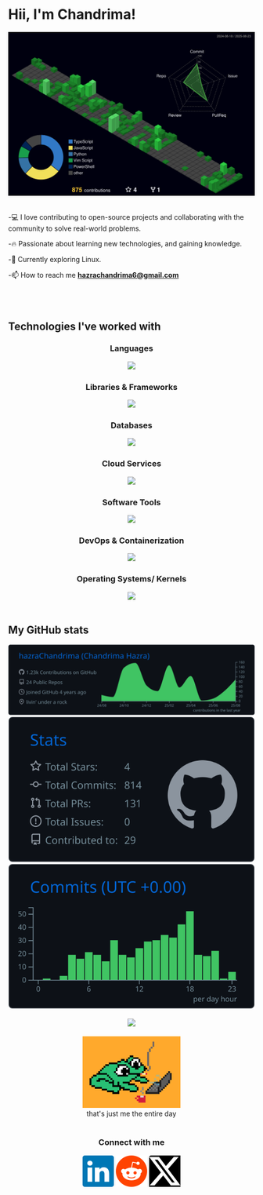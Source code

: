 # Hii, I'm Chandrima!

<div align="center">
  <img src="profile-3d-contrib/profile-night-green.svg" alt="me" width="700px">
</div>

<br/>

-💻 I love contributing to open-source projects and collaborating with the community to solve real-world problems.

-🔥 Passionate about learning new technologies, and gaining knowledge.

-🐧 Currently exploring Linux.

-📫 How to reach me **hazrachandrima6@gmail.com**

<br/>
<br/>


## Technologies I've worked with

<div align="center">

### Languages
  <a href="https://skillicons.dev">
      <img src="https://skillicons.dev/icons?i=js,ts,python,java,c,cpp,bash" />
  </a>
      
    
  ### Libraries & Frameworks
  <a href="https://skillicons.dev">
    <img src="https://skillicons.dev/icons?i=react,next,tailwind,bootstrap,vercel,express,nodejs,mui,npm,vite" />
  </a>

    
  ### Databases
  <a href="https://skillicons.dev">
    <img src="https://skillicons.dev/icons?i=postgres,mysql,mongo,firebase" />
  </a>


   ### Cloud Services
  <a href="https://skillicons.dev">
    <img src="https://skillicons.dev/icons?i=aws,googlecloud" />
  </a>
   
    
  ### Software Tools
  <a href="https://skillicons.dev">
    <img src="https://skillicons.dev/icons?i=git,github,webstorm,pycharm,figma,selenium,vscode,vim,blender" />
  </a>

 ### DevOps & Containerization
<a href="https://skillicons.dev">
  <img src="https://skillicons.dev/icons?i=docker" />
</a>


### Operating Systems/ Kernels
<a href="https://skillicons.dev">
  <img src="https://skillicons.dev/icons?i=linux,arch,ubuntu,windows,powershell" />
</a>

</div>
<br/>


## My GitHub stats

<div align="center">
  <img src="profile-summary-card-output/github_dark/0-profile-details.svg" alt="me" width="685px">
<!--   <img src="profile-summary-card-output/github_dark/1-repos-per-language.svg" alt="me" width="">
  <img src="profile-summary-card-output/github_dark/2-most-commit-language.svg" alt="me" width=""> -->
  <img src="profile-summary-card-output/github_dark/3-stats.svg" alt="me" width="">
  <img src="profile-summary-card-output/github_dark/4-productive-time.svg" alt="me" width="">
</div>
<br/>

<div align="center">
<a href="https://github.com/antonkomarev/github-profile-views-counter">
    <img src="https://komarev.com/ghpvc/?username=hazraChandrima&style=for-the-badge&base=120">
</a>
</div>

<br/>
<div align="center">
  <img src="./froggy.gif" alt="literally me" width="200px">
  <br/>
  that's just me the entire day
</div>

<br/>

<div align="center">
  
### Connect with me
  
[![LinkedIn](https://raw.githubusercontent.com/CLorant/readme-social-icons/main/large/filled/linkedin.svg)](https://www.linkedin.com/in/chandrima-hazra-65494a219/)
[![Reddit](https://raw.githubusercontent.com/CLorant/readme-social-icons/main/large/filled/reddit.svg)](https://www.reddit.com/user/CookEducational7483/)
[![X](https://raw.githubusercontent.com/CLorant/readme-social-icons/main/large/filled/twitter-x.svg)](https://x.com/hazra78436)

</div>

<!-- ### My contributions in Hacktoberfest 2024
<br/>
<div align="center">
   <img src="https://holopin.me/hazrachandrima" alt="hacktoberfest holopin badges" width="600px" />
</div> -->

